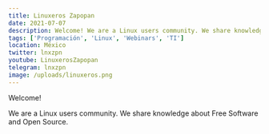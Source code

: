 ```yaml
---
title: Linuxeros Zapopan
date: 2021-07-07
description: Welcome! We are a Linux users community. We share knowledge about Free Software and Open Source.
tags: ['Programación', 'Linux', 'Webinars', 'TI']
location: México
twitter: lnxzpn
youtube: LinuxerosZapopan
telegram: lnxzpn
image: /uploads/linuxeros.png
---
```


Welcome!

We are a Linux users community. We share knowledge about Free Software and Open Source. 
